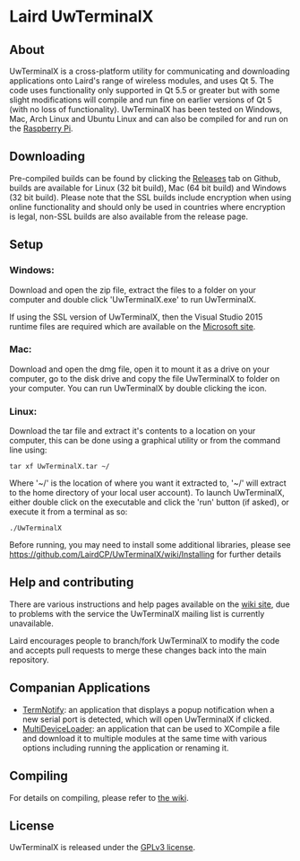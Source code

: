 # Laird UwTerminalX

## About

UwTerminalX is a cross-platform utility for communicating and downloading applications onto Laird's range of wireless modules, and uses Qt 5. The code uses functionality only supported in Qt 5.5 or greater but with some slight modifications will compile and run fine on earlier versions of Qt 5 (with no loss of functionality). UwTerminalX has been tested on Windows, Mac, Arch Linux and Ubuntu Linux and can also be compiled for and run on the [Raspberry Pi](http://uwterminalx.no-ip.org/Github/rpi.png).

## Downloading

Pre-compiled builds can be found by clicking the [Releases](https://github.com/LairdCP/UwTerminalX/releases) tab on Github, builds are available for Linux (32 bit build), Mac (64 bit build) and Windows (32 bit build). Please note that the SSL builds include encryption when using online functionality and should only be used in countries where encryption is legal, non-SSL builds are also available from the release page.

## Setup

### Windows:

Download and open the zip file, extract the files to a folder on your computer and double click 'UwTerminalX.exe' to run UwTerminalX.

If using the SSL version of UwTerminalX, then the Visual Studio 2015 runtime files are required which are available on the [Microsoft site](https://www.microsoft.com/en-gb/download/details.aspx?id=48145).

### Mac:

Download and open the dmg file, open it to mount it as a drive on your computer, go to the disk drive and copy the file UwTerminalX to folder on your computer. You can run UwTerminalX by double clicking the icon.

### Linux:

Download the tar file and extract it's contents to a location on your computer, this can be done using a graphical utility or from the command line using:

	tar xf UwTerminalX.tar ~/

Where '\~/' is the location of where you want it extracted to, '\~/' will extract to the home directory of your local user account). To launch UwTerminalX, either double click on the executable and click the 'run' button (if asked), or execute it from a terminal as so:

	./UwTerminalX

Before running, you may need to install some additional libraries, please see https://github.com/LairdCP/UwTerminalX/wiki/Installing for further details

## Help and contributing

There are various instructions and help pages available on the [wiki site](https://github.com/LairdCP/UwTerminalX/wiki/), due to problems with the service the UwTerminalX mailing list is currently unavailable.

Laird encourages people to branch/fork UwTerminalX to modify the code and accepts pull requests to merge these changes back into the main repository.

## Companian Applications

 * [TermNotify](https://github.com/LairdCP/TermNotify): an application that displays a popup notification when a new serial port is detected, which will open UwTerminalX if clicked.
 * [MultiDeviceLoader](https://github.com/LairdCP/MultiDeviceLoader): an application that can be used to XCompile a file and download it to multiple modules at the same time with various options including running the application or renaming it.

## Compiling

For details on compiling, please refer to [the wiki](https://github.com/LairdCP/UwTerminalX/wiki/Compiling).

## License

UwTerminalX is released under the [GPLv3 license](https://github.com/LairdCP/UwTerminalX/blob/master/LICENSE).